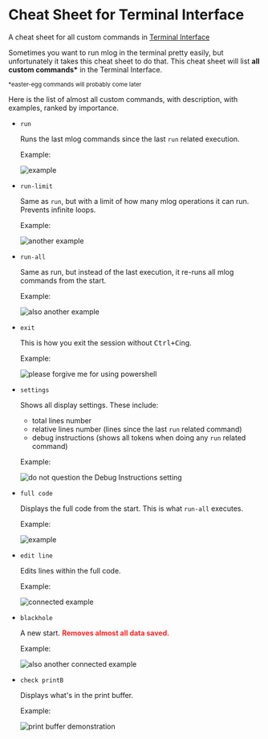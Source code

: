 # Cheat Sheet for Terminal Interface
A cheat sheet for all custom commands in [Terminal Interface](terminal-interface.js)

Sometimes you want to run mlog in the terminal pretty easily, but unfortunately it takes this cheat sheet to do that. This cheat sheet will list **all custom commands\*** in the Terminal Interface.

<sup>\*easter-egg commands will probably come later</sup>

Here is the list of almost all custom commands, with description, with examples, ranked by importance.

* `run`

   Runs the last mlog commands since the last `run` related execution.
   
   Example:
   
   ![example](images/example1.png)
* `run-limit`

   Same as `run`, but with a limit of how many mlog operations it can run. Prevents infinite loops.
   
   Example:
   
   ![another example](images/example2.png)
* `run-all`

   Same as run, but instead of the last execution, it re-runs all mlog commands from the start.

   Example:
   
   ![also another example](images/example3.png)
* `exit`

   This is how you exit the session without <kbd>Ctrl+C</kbd>ing.

   Example:
   
   ![please forgive me for using powershell](images/example4.png)
* `settings`

   Shows all display settings. These include:
   
   * total lines number
   * relative lines number (lines since the last `run` related command)
   * debug instructions (shows all tokens when doing any `run` related command)

   Example:
   
   ![do not question the Debug Instructions setting](images/example5.png)
* `full code`

  Displays the full code from the start. This is what `run-all` executes.

  Example:
  
  ![example](images/example6.png)
* `edit line`

  Edits lines within the full code.

  Example:
  
  ![connected example](images/example7.png)
* `blackhole`

  A new start. <span style="color:#ff2020">**Removes almost all data saved.**</span>

  Example:
  
  ![also another connected example](images/example8.png)
* `check printB`

  Displays what's in the print buffer.

  Example:
  
  ![print buffer demonstration](images/example9.png)
